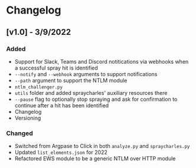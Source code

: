 # Changelog

## [v1.0] - 3/9/2022
### Added
- Support for Slack, Teams and Discord notitications via webhooks when a successful spray hit is identified
- `--notify` and `--webhook` arguments to support notifications
- `--path` argument to support the NTLM module
- `ntlm_challenger.py`
- `utils` folder and added spraycharles' auxiliary resources there
- `--pause` flag to optionally stop spraying and ask for confirmation to continue after a hit has been identified
- Changelog
- Versioning
### Changed
- Switched from Argpase to Click in both `analyze.py` and `spraycharles.py`
- Updated `list_elements.json` for 2022
- Refactored EWS module to be a generic NTLM over HTTP module
